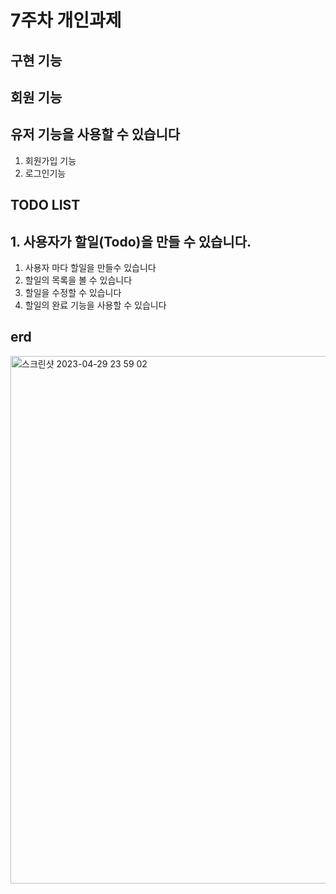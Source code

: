 # 7주차 개인과제
## **구현 기능**

## 회원 기능
## 유저 기능을 사용할 수 있습니다
1. 회원가입 기능
2. 로그인기능
            
        
    
 ## TODO LIST 
 ## 1. **사용자가 할일(Todo)을 만들 수 있습니다.**
1. 사용자 마다 할일을 만들수 있습니다
2. 할일의 목록을 볼 수 있습니다
3. 할일을 수정할 수 있습니다
4. 할일의 완료 기능을 사용할 수 있습니다


## erd
<img width="844" alt="스크린샷 2023-04-29 23 59 02" src="https://user-images.githubusercontent.com/117925375/235309476-d7ef3965-e58d-48e7-8603-bdc38cd542ee.png">
            
            
        
        
       
